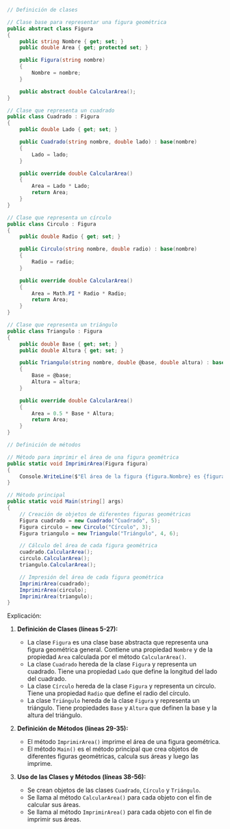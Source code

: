 ```c#
// Definición de clases

// Clase base para representar una figura geométrica
public abstract class Figura
{
    public string Nombre { get; set; }
    public double Area { get; protected set; }

    public Figura(string nombre)
    {
        Nombre = nombre;
    }

    public abstract double CalcularArea();
}

// Clase que representa un cuadrado
public class Cuadrado : Figura
{
    public double Lado { get; set; }

    public Cuadrado(string nombre, double lado) : base(nombre)
    {
        Lado = lado;
    }

    public override double CalcularArea()
    {
        Area = Lado * Lado;
        return Area;
    }
}

// Clase que representa un círculo
public class Circulo : Figura
{
    public double Radio { get; set; }

    public Circulo(string nombre, double radio) : base(nombre)
    {
        Radio = radio;
    }

    public override double CalcularArea()
    {
        Area = Math.PI * Radio * Radio;
        return Area;
    }
}

// Clase que representa un triángulo
public class Triangulo : Figura
{
    public double Base { get; set; }
    public double Altura { get; set; }

    public Triangulo(string nombre, double @base, double altura) : base(nombre)
    {
        Base = @base;
        Altura = altura;
    }

    public override double CalcularArea()
    {
        Area = 0.5 * Base * Altura;
        return Area;
    }
}

// Definición de métodos

// Método para imprimir el área de una figura geométrica
public static void ImprimirArea(Figura figura)
{
    Console.WriteLine($"El área de la figura {figura.Nombre} es {figura.Area} unidades cuadradas.");
}

// Método principal
public static void Main(string[] args)
{
    // Creación de objetos de diferentes figuras geométricas
    Figura cuadrado = new Cuadrado("Cuadrado", 5);
    Figura circulo = new Circulo("Círculo", 3);
    Figura triangulo = new Triangulo("Triángulo", 4, 6);

    // Cálculo del área de cada figura geométrica
    cuadrado.CalcularArea();
    circulo.CalcularArea();
    triangulo.CalcularArea();

    // Impresión del área de cada figura geométrica
    ImprimirArea(cuadrado);
    ImprimirArea(circulo);
    ImprimirArea(triangulo);
}
```

Explicación:

1. **Definición de Clases (líneas 5-27):**

    * La clase `Figura` es una clase base abstracta que representa una figura geométrica general. Contiene una propiedad `Nombre` y de la propiedad `Area` calculada por el método `CalcularArea()`.
    * La clase `Cuadrado` hereda de la clase `Figura` y representa un cuadrado. Tiene una propiedad `Lado` que define la longitud del lado del cuadrado.
    * La clase `Círculo` hereda de la clase `Figura` y representa un círculo. Tiene una propiedad `Radio` que define el radio del círculo.
    * La clase `Triángulo` hereda de la clase `Figura` y representa un triángulo. Tiene propiedades `Base` y `Altura` que definen la base y la altura del triángulo.

2. **Definición de Métodos (líneas 29-35):**

    * El método `ImprimirArea()` imprime el área de una figura geométrica.
    * El método `Main()` es el método principal que crea objetos de diferentes figuras geométricas, calcula sus áreas y luego las imprime.

3. **Uso de las Clases y Métodos (líneas 38-56):**

    * Se crean objetos de las clases `Cuadrado`, `Círculo` y `Triángulo`.
    * Se llama al método `CalcularArea()` para cada objeto con el fin de calcular sus áreas.
    * Se llama al método `ImprimirArea()` para cada objeto con el fin de imprimir sus áreas.